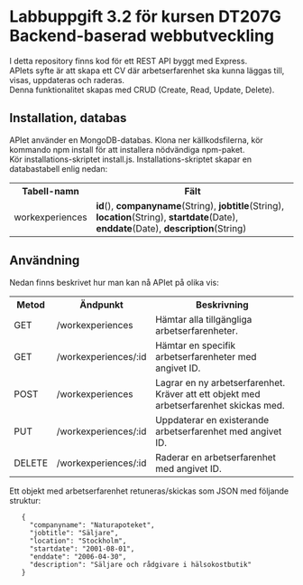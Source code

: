 # Labbuppgift 3.2 för kursen DT207G Backend-baserad webbutveckling

I detta repository finns kod för ett REST API byggt med Express.<br>
APIets syfte är att skapa ett CV där arbetserfarenhet ska kunna läggas till, visas, uppdateras och raderas.<br>
Denna funktionalitet skapas med CRUD (Create, Read, Update, Delete).<br>

## Installation, databas
APIet använder en MongoDB-databas. Klona ner källkodsfilerna, kör kommando npm install för att installera nödvändiga npm-paket.<br>
Kör installations-skriptet install.js. Installations-skriptet skapar en databastabell enlig nedan:

<table>
<tr>
  <th>Tabell-namn</th>
  <th>Fält</th>
</tr>
<tr>
  <td>workexperiences</td>
  <td><strong>id</strong>(), <strong>companyname</strong>(String), <strong>jobtitle</strong>(String), <strong>location</strong>(String), <strong>startdate</strong>(Date), <strong>enddate</strong>(Date), <strong>description</strong>(String)</td>
</tr>
</table>

## Användning
Nedan finns beskrivet hur man kan nå APIet på olika vis:

<table>
<tr>
  <th>Metod</th>
  <th>Ändpunkt</th>
  <th>Beskrivning</th>
</tr>
<tr>
  <td>GET</td>
  <td>/workexperiences</td>
  <td>Hämtar alla tillgängliga arbetserfarenheter.</td>
</tr>
<tr>
  <td>GET</td>
  <td>/workexperiences/:id</td>
  <td>Hämtar en specifik arbetserfarenheter med angivet ID.</td>
  </tr>
<tr>
  <td>POST</td>
  <td>/workexperiences</td>
  <td>Lagrar en ny arbetserfarenhet. Kräver att ett objekt med arbetserfarenhet skickas med.</td>
</tr>
<tr>
  <td>PUT</td>
  <td>/workexperiences/:id</td>
  <td>Uppdaterar en existerande arbetserfarenhet med angivet ID.</td>
</tr>
<tr>
  <td>DELETE</td>
  <td>/workexperiences/:id</td>
  <td>Raderar en arbetserfarenhet med angivet ID.</td>
</tr>
</table>
Ett objekt med arbetserfarenhet retuneras/skickas som JSON med följande struktur:

```
   {
     "companyname": "Naturapoteket",
     "jobtitle": "Säljare",
     "location": "Stockholm",
     "startdate": "2001-08-01",
     "enddate": "2006-04-30",
     "description": "Säljare och rådgivare i hälsokostbutik"
   }
```
